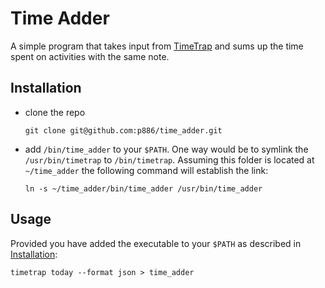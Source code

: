 # Time Adder

A simple program that takes input from [TimeTrap](https://github.com/samg/timetrap) and sums up the time spent on activities with the same note.


## Installation

* clone the repo

  ```
  git clone git@github.com:p886/time_adder.git
  ```

* add `/bin/time_adder` to your `$PATH`. One way would be to symlink the `/usr/bin/timetrap` to `/bin/timetrap`. Assuming this folder is located at `~/time_adder` the following command will establish the link:

  ```
  ln -s ~/time_adder/bin/time_adder /usr/bin/time_adder
  ```

## Usage

Provided you have added the executable to your `$PATH` as described in [Installation][installation]:

```
timetrap today --format json > time_adder
```

[installation]: #installation
